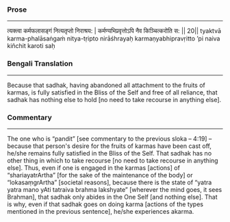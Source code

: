 ### Prose 
 --- 
त्यक्त्वा कर्मफलासङ्गं नित्यतृप्तो निराश्रय: |
कर्मण्यभिप्रवृत्तोऽपि नैव किञ्चित्करोति स: || 20||
tyaktvā karma-phalāsaṅgaṁ nitya-tṛipto nirāśhrayaḥ
karmaṇyabhipravṛitto ’pi naiva kiñchit karoti saḥ

### Bengali Translation 
 --- 
Because that sadhak, having abandoned all attachment to the fruits of karmas, is fully satisfied in the Bliss of the Self and free of all reliance, that sadhak has nothing else to hold [no need to take recourse in anything else].

### Commentary 
 --- 
The one who is “pandit” [see commentary to the previous sloka – 4:19] – because that person's desire for the fruits of karmas have been cast off, he/she remains fully satisfied in the Bliss of the Self. That sadhak has no other thing in which to take recourse [no need to take recourse in anything else]. Thus, even if one is engaged in the karmas [actions] of “shariayatrArtha” [for the sake of the maintenance of the body] or “lokasaṃgrArtha” [societal reasons], because there is the state of “yatra yatra mano yAti tatraiva brahma lakshyate” [wherever the mind goes, it sees Brahman], that sadhak only abides in the One Self [and nothing else]. That is why, even if that sadhak goes on doing karma [actions of the types mentioned in the previous sentence], he/she experiences akarma.